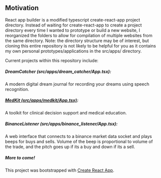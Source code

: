 ## Motivation

React app builder is a modified typescript create-react-app project directory. Instead of waiting for create-react-app to create a project directory every time I wanted to prototype or build a new website, I reorganized the folders to allow for compilation of multiple websites from the same directory. Note: the directory structure may be of interest, but cloning this entire repository is not likely to be helpful for you as it contains my own personal prototypes/applications in the src/apps/ directory. 

Current projects within this repository include: 

##### DreamCatcher (src/apps/dream_catcher/App.tsx): 
A modern digital dream journal for recording your dreams using speech recognition.

##### [MedKit (src/apps/medkit/App.tsx)](https://github.com/sheunaluko/react_app_builder/tree/master/src/apps/medkit): 
A toolkit for clinical decision support and medical education. 

##### BinanceListener (src/apps/binance_listener/App.tsx): 
A web interface that connects to a binance market data socket and plays beeps for buys and sells. Volume of the beep is proportional to volume of the trade, and the pitch goes up if its a buy and down if its a sell.


##### More to come!
This project was bootstrapped with [Create React App](https://github.com/facebook/create-react-app).
